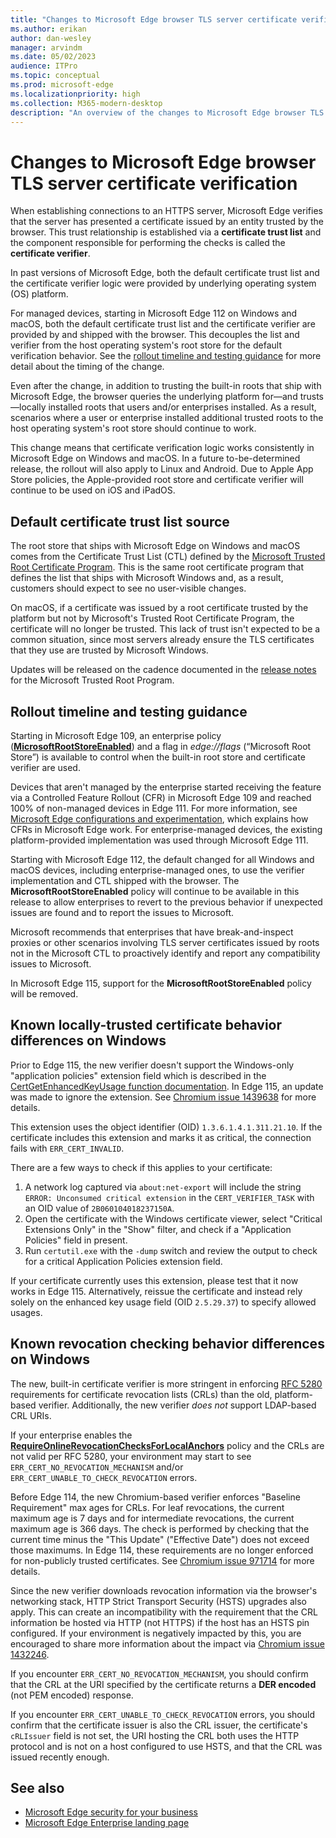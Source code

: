 ```yaml
---
title: "Changes to Microsoft Edge browser TLS server certificate verification"
ms.author: erikan
author: dan-wesley
manager: arvindm
ms.date: 05/02/2023
audience: ITPro
ms.topic: conceptual
ms.prod: microsoft-edge
ms.localizationpriority: high
ms.collection: M365-modern-desktop
description: "An overview of the changes to Microsoft Edge browser TLS server certificate verification"
---
```


# Changes to Microsoft Edge browser TLS server certificate verification

When establishing connections to an HTTPS server, Microsoft Edge verifies that the server has presented a certificate issued by an entity trusted by the browser. This trust relationship is established via a **certificate trust list** and the component responsible for performing the checks is called the **certificate verifier**.

In past versions of Microsoft Edge, both the default certificate trust list and the certificate verifier logic were provided by underlying operating system (OS) platform.

For managed devices, starting in Microsoft Edge 112 on Windows and macOS, both the default certificate trust list and the certificate verifier are provided by and shipped with the browser. This decouples the list and verifier from the host operating system's root store for the default verification behavior. See the [rollout timeline and testing guidance](#rollout-timeline-and-testing-guidance) for more detail about the timing of the change.

Even after the change, in addition to trusting the built-in roots that ship with Microsoft Edge, the browser queries the underlying platform for—and trusts—locally installed roots that users and/or enterprises installed. As a result, scenarios where a user or enterprise installed additional trusted roots to the host operating system's root store should continue to work.

This change means that certificate verification logic works consistently in Microsoft Edge on Windows and macOS. In a future to-be-determined release, the rollout will also apply to Linux and Android. Due to Apple App Store policies, the Apple-provided root store and certificate verifier will continue to be used on iOS and iPadOS.

## Default certificate trust list source

The root store that ships with Microsoft Edge on Windows and macOS comes from the Certificate Trust List (CTL) defined by the [Microsoft Trusted Root Certificate Program](/security/trusted-root/program-requirements). This is the same root certificate program that defines the list that ships with Microsoft Windows and, as a result, customers should expect to see no user-visible changes.

On macOS, if a certificate was issued by a root certificate trusted by the platform but not by Microsoft's Trusted Root Certificate Program, the certificate will no longer be trusted. This lack of trust isn't expected to be a common situation, since most servers already ensure the TLS certificates that they use are trusted by Microsoft Windows.

Updates will be released on the cadence documented in the [release notes](/security/trusted-root/release-notes) for the Microsoft Trusted Root Program.

## Rollout timeline and testing guidance

Starting in Microsoft Edge 109, an enterprise policy (**[MicrosoftRootStoreEnabled](/deployedge/microsoft-edge-policies#microsoftrootstoreenabled)**) and a flag in *edge://flags* (“Microsoft Root Store”) is available to control when the built-in root store and certificate verifier are used.

Devices that aren't managed by the enterprise started receiving the feature via a Controlled Feature Rollout (CFR) in Microsoft Edge 109 and reached 100% of non-managed devices in Edge 111. For more information, see [Microsoft Edge configurations and experimentation](/deployedge/edge-configuration-and-experiments), which explains how CFRs in Microsoft Edge work. For enterprise-managed devices, the existing platform-provided implementation was used through Microsoft Edge 111.

Starting with Microsoft Edge 112, the default changed for all Windows and macOS devices, including enterprise-managed ones, to use the verifier implementation and CTL shipped with the browser. The **MicrosoftRootStoreEnabled** policy will continue to be available in this release to allow enterprises to revert to the previous behavior if unexpected issues are found and to report the issues to Microsoft.

Microsoft recommends that enterprises that have break-and-inspect proxies or other scenarios involving TLS server certificates issued by roots not in the Microsoft CTL to proactively identify and report any compatibility issues to Microsoft.

In Microsoft Edge 115, support for the **MicrosoftRootStoreEnabled** policy will be removed.

## Known locally-trusted certificate behavior differences on Windows
Prior to Edge 115, the new verifier doesn't support the Windows-only "application policies" extension field which is described in the [CertGetEnhancedKeyUsage function documentation](/windows/win32/api/wincrypt/nf-wincrypt-certgetenhancedkeyusage#remarks). In Edge 115, an update was made to ignore the extension. See [Chromium issue 1439638](https://crbug.com/1439638) for more details.

This extension uses the object identifier (OID) `1.3.6.1.4.1.311.21.10`. If the certificate includes this extension and marks it as critical, the connection fails with `ERR_CERT_INVALID`.

There are a few ways to check if this applies to your certificate:
1. A network log captured via `about:net-export` will include the string `ERROR: Unconsumed critical extension` in the `CERT_VERIFIER_TASK` with an OID value of `2B060104018237150A`.
2. Open the certificate with the Windows certificate viewer, select "Critical Extensions Only" in the "Show" filter, and check if a "Application Policies" field in present.
3. Run `certutil.exe` with the `-dump` switch and review the output to check for a critical Application Policies extension field.

If your certificate currently uses this extension, please test that it now works in Edge 115. Alternatively, reissue the certificate and instead rely solely on the enhanced key usage field (OID `2.5.29.37`) to specify allowed usages.

## Known revocation checking behavior differences on Windows
The new, built-in certificate verifier is more stringent in enforcing [RFC 5280](https://datatracker.ietf.org/doc/rfc5280/) requirements for certificate revocation lists (CRLs) than the old, platform-based verifier. Additionally, the new verifier _does not_ support LDAP-based CRL URIs.

If your enterprise enables the **[RequireOnlineRevocationChecksForLocalAnchors](/deployedge/microsoft-edge-policies#requireonlinerevocationchecksforlocalanchors)** policy and the CRLs are not valid per RFC 5280, your environment may start to see `ERR_CERT_NO_REVOCATION_MECHANISM` and/or `ERR_CERT_UNABLE_TO_CHECK_REVOCATION` errors.

Before Edge 114, the new Chromium-based verifier enforces "Baseline Requirement" max ages for CRLs. For leaf revocations, the current maximum age is 7 days and for intermediate revocations, the current maximum age is 366 days. The check is performed by checking that the current time minus the "This Update" ("Effective Date") does not exceed those maximums. In Edge 114, these requirements are no longer enforced for non-publicly trusted certificates. See [Chromium issue 971714](https://crbug.com/971714) for more details.

Since the new verifier downloads revocation information via the browser's networking stack, HTTP Strict Transport Security (HSTS) upgrades also apply. This can create an incompatibility with the requirement that the CRL information be hosted via HTTP (not HTTPS) if the host has an HSTS pin configured. If your environment is negatively impacted by this, you are encouraged to share more information about the impact via [Chromium issue 1432246](https://crbug.com/1432246).

If you encounter `ERR_CERT_NO_REVOCATION_MECHANISM`, you should confirm that the CRL at the URI specified by the certificate returns a **DER encoded** (not PEM encoded) response.

If you encounter `ERR_CERT_UNABLE_TO_CHECK_REVOCATION` errors, you should confirm that the certificate issuer is also the CRL issuer, the certificate's `cRLIssuer` field is not set, the URI hosting the CRL both uses the HTTP protocol and is not on a host configured to use HSTS, and that the CRL was issued recently enough.

## See also

- [Microsoft Edge security for your business](ms-edge-security-for-business.md)
- [Microsoft Edge Enterprise landing page](https://aka.ms/EdgeEnterprise)
